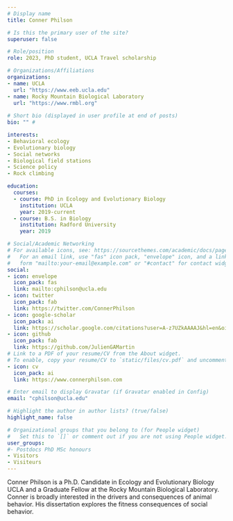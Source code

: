 ```yaml
---
# Display name
title: Conner Philson

# Is this the primary user of the site?
superuser: false

# Role/position
role: 2023, PhD student, UCLA Travel scholarship

# Organizations/Affiliations
organizations:
- name: UCLA
  url: "https://www.eeb.ucla.edu"
- name: Rocky Mountain Biological Laboratory
  url: "https://www.rmbl.org"
  
# Short bio (displayed in user profile at end of posts)
bio: "" #

interests:
- Behavioral ecology
- Evolutionary biology
- Social networks
- Biological field stations
- Science policy
- Rock climbing

education:
  courses:
  - course: PhD in Ecology and Evolutionary Biology
    institution: UCLA
    year: 2019-current
  - course: B.S. in Biology
    institution: Radford University
    year: 2019

# Social/Academic Networking
# For available icons, see: https://sourcethemes.com/academic/docs/page-builder/#icons
#   For an email link, use "fas" icon pack, "envelope" icon, and a link in the
#   form "mailto:your-email@example.com" or "#contact" for contact widget.
social:
- icon: envelope
  icon_pack: fas
  link: mailto:cphilson@ucla.edu
- icon: twitter
  icon_pack: fab
  link: https://twitter.com/ConnerPhilson
- icon: google-scholar
  icon_pack: ai
  link: https://scholar.google.com/citations?user=A-z7UZkAAAAJ&hl=en&oi=ao
- icon: github
  icon_pack: fab
  link: https://github.com/JulienGAMartin
# Link to a PDF of your resume/CV from the About widget.
# To enable, copy your resume/CV to `static/files/cv.pdf` and uncomment the lines below.
- icon: cv
  icon_pack: ai
  link: https://www.connerphilson.com

# Enter email to display Gravatar (if Gravatar enabled in Config)
email: "cphilson@ucla.edu"

# Highlight the author in author lists? (true/false)
highlight_name: false

# Organizational groups that you belong to (for People widget)
#   Set this to `[]` or comment out if you are not using People widget.
user_groups:
#- Postdocs PhD MSc honours
- Visitors
- Visiteurs
---
```


Conner Philson is a Ph.D. Candidate in Ecology and Evolutionary Biology UCLA and a Graduate Fellow at the Rocky Mountain Biological Laboratory. Conner is broadly interested in the drivers and consequences of animal behavior. His dissertation explores the fitness consequences of social behavior.
